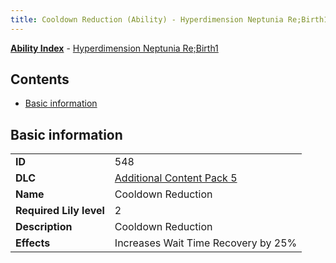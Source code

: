 ```yaml
---
title: Cooldown Reduction (Ability) - Hyperdimension Neptunia Re;Birth1
---
```


[**Ability Index**](/neptunia/rb1/ability/index.html) - [Hyperdimension Neptunia Re;Birth1](/neptunia/rb1)

## Contents

- [Basic information](#basic-information)

## Basic information

|   |   |
| -- | -- |
| **ID** | 548 |
| **DLC** | [Additional Content Pack 5](/neptunia/rb1/dlc/14-pack5.html) |
| **Name** | Cooldown Reduction |
| **Required Lily level** | 2 |
| **Description** | Cooldown Reduction |
| **Effects** | Increases Wait Time Recovery by 25% |
